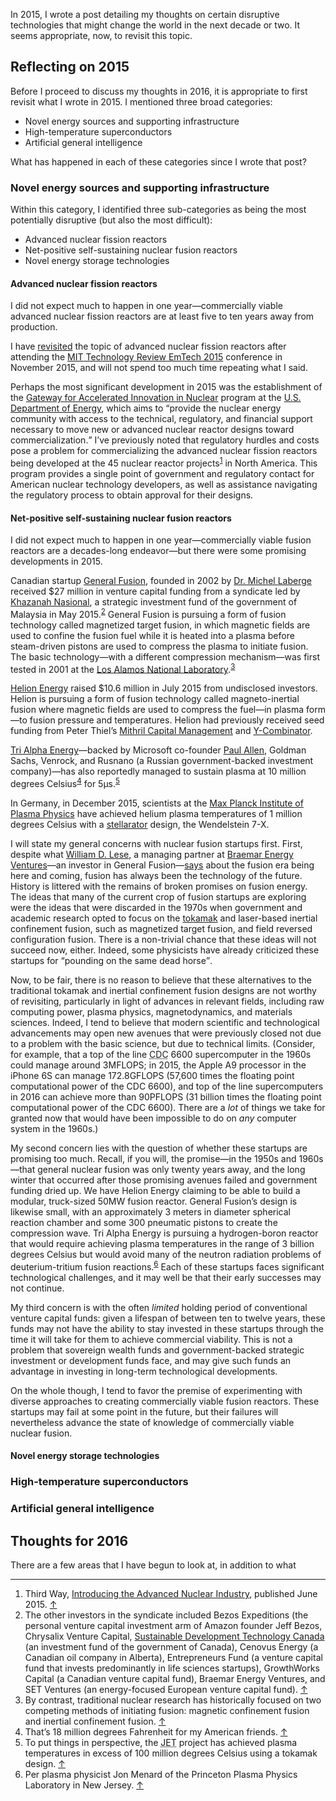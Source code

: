 <p class="lede">In 2015, I wrote a post detailing my thoughts on certain disruptive technologies that might change the world in the next decade or two. It seems appropriate, now, to revisit this topic.</p>

## Reflecting on 2015

Before I proceed to discuss my thoughts in 2016, it is appropriate to first revisit what I wrote in 2015. I mentioned three broad categories:

* Novel energy sources and supporting infrastructure
* High-temperature superconductors
* Artificial general intelligence

What has happened in each of these categories since I wrote that post?

### Novel energy sources and supporting infrastructure

Within this category, I identified three sub-categories as being the most potentially disruptive (but also the most difficult):

* Advanced nuclear fission reactors
* Net-positive self-sustaining nuclear fusion reactors
* Novel energy storage technologies

#### Advanced nuclear fission reactors

I did not expect much to happen in one year—commercially viable advanced nuclear fission reactors are at least five to ten years away from production.

I have [revisited](https://lucasktlee.com/2015/12/27/some-thoughts-on-nuclear-energy-startups/) the topic of advanced nuclear fission reactors after attending the  [<abbr>MIT</abbr> Technology Review EmTech 2015](http://www.technologyreview.com/emtech/15/) conference in November 2015, and will not spend too much time repeating what I said.

Perhaps the most significant development in 2015 was the establishment of the [Gateway for Accelerated Innovation in Nuclear](https://gain.inl.gov/SitePages/Home.aspx) program at the [U.S. Department of Energy](http://energy.gov/), which aims to <q>provide the nuclear energy community with access to the technical, regulatory, and financial support necessary to move new or advanced nuclear reactor designs toward commercialization.</q> I’ve previously noted that regulatory hurdles and costs pose a problem for commercializing the advanced nuclear fission reactors being developed at the 45 nuclear reactor projects<sup><a href="#fn01" id="fref01">1</a></sup> in North America. This program provides a single point of government and regulatory contact for American nuclear technology developers, as well as assistance navigating the regulatory process to obtain approval for their designs.

#### Net-positive self-sustaining nuclear fusion reactors

I did not expect much to happen in one year—commercially viable fusion reactors are a decades-long endeavor—but there were some promising developments in 2015.

Canadian startup [General Fusion](http://www.generalfusion.com/), founded in 2002 by [Dr. Michel Laberge](https://www.ted.com/speakers/michel_laberge) received $27 million in venture capital funding from a syndicate led by [Khazanah Nasional](http://www.khazanah.com.my/), a strategic investment fund of the government of Malaysia in May 2015.<sup><a href="#fn02" id="fref02">2</a></sup> General Fusion is pursuing a form of fusion technology called magnetized target fusion, in which magnetic fields are used to confine the fusion fuel while it is heated into a plasma before steam-driven pistons are used to compress the plasma to initiate fusion. The basic technology—with a different compression mechanism—was first tested in 2001 at the [Los Alamos National Laboratory](http://lanl.gov/).<sup><a href="#fn03" id="fref03">3</a></sup>

[Helion Energy](http://www.helionenergy.com/) raised $10.6 million in July 2015 from undisclosed investors. Helion is pursuing a form of fusion technology called magneto-inertial fusion where magnetic fields are used to compress the fuel—in plasma form—to fusion pressure and temperatures. Helion had previously received seed funding from Peter Thiel’s [Mithril Capital Management](http://www.mithril.com/) and [Y-Combinator](https://www.ycombinator.com/).

[Tri Alpha Energy](http://www.trialphaenergy.com/)—backed by Microsoft co-founder [Paul Allen](https://twitter.com/PaulGAllen), Goldman Sachs, Venrock, and Rusnano (a Russian government-backed investment company)—has also reportedly managed to sustain plasma at 10 million degrees Celsius<sup><a href="#fn04" id="fref04">4</a></sup> for 5µs.<sup><a href="#fn05" id="fref05">5</a></sup>

In Germany, in December 2015, scientists at the [Max Planck Institute of Plasma Physics](http://www.ipp.mpg.de/2285/en/) have achieved helium plasma temperatures of 1 million degrees Celsius with a [stellarator](https://www.ipp.mpg.de/2815279/technologie) design, the Wendelstein 7-X.

I will state my general concerns with nuclear fusion startups first. First, despite what [William D. Lese](http://www.braemarenergy.com/team/bios/lese.html), a managing partner at [Braemar Energy Ventures](http://www.braemarenergy.com/)—an investor in General Fusion—[says](http://www.nytimes.com/2015/10/26/technology/start-ups-take-on-challenge-of-nuclear-fusion.html) about the fusion era being here and coming, fusion has always been the technology of the future. History is littered with the remains of broken promises on fusion energy. The ideas that many of the current crop of fusion startups are exploring were the ideas that were discarded in the 1970s when government and academic research opted to focus on the [tokamak](http://www.ccfe.ac.uk/tokamak.aspx) and laser-based inertial confinement fusion, such as magnetized target fusion, and field reversed configuration fusion. There is a non-trivial chance that these ideas will not succeed now, either. Indeed, some physicists have already criticized these startups for <q>pounding on the same dead horse</q>.

Now, to be fair, there is no reason to believe that these alternatives to the traditional tokamak and inertial confinement fusion designs are not worthy of revisiting, particularly in light of advances in relevant fields, including raw computing power, plasma physics, magnetodynamics, and materials sciences. Indeed, I tend to believe that modern scientific and technological advancements may open new avenues that were previously closed not due to a problem with the basic science, but due to technical limits. (Consider, for example, that a top of the line <abbr title="Control Data Corporation">CDC</abbr> 6600 supercomputer in the 1960s could manage around 3<abbr>MFLOPS</abbr>; in 2015, the Apple A9 processor in the iPhone 6S can manage 172.8<abbr>GFLOPS</abbr> (57,600 times the floating point computational power of the <abbr>CDC</abbr> 6600), and top of the line supercomputers in 2016 can achieve more than 90<abbr>PFLOPS</abbr> (31 billion times the floating point computational power of the <abbr>CDC</abbr> 6600). There are a _lot_ of things we take for granted now that would have been impossible to do on _any_ computer system in the 1960s.)

My second concern lies with the question of whether these startups are promising too much. Recall, if you will, the promise—in the 1950s and 1960s—that general nuclear fusion was only twenty years away, and the long winter that occurred after those promising avenues failed and government funding dried up. We have Helion Energy claiming to be able to build a modular, truck-sized 50<abbr>MW</abbr> fusion reactor. General Fusion’s design is likewise small, with an approximately 3 meters in diameter spherical reaction chamber and some 300 pneumatic pistons to create the compression wave. Tri Alpha Energy is pursuing a hydrogen-boron reactor that would require achieving plasma temperatures in the range of 3 billion degrees Celsius but would avoid many of the neutron radiation problems of deuterium-tritium fusion reactions.<sup><a href="#fn06" id="fref06">6</a></sup> Each of these startups faces significant technological challenges, and it may well be that their early successes may not continue.

My third concern is with the often _limited_ holding period of conventional venture capital funds: given a lifespan of between ten to twelve years, these funds may not have the ability to stay invested in these startups through the time it will take for them to achieve commercial viability. This is not a problem that sovereign wealth funds and government-backed strategic investment or development funds face, and may give such funds an advantage in investing in long-term technological developments.

On the whole though, I tend to favor the premise of experimenting with diverse approaches to creating commercially viable fusion reactors. These startups may fail at some point in the future, but their failures will nevertheless advance the state of knowledge of commercially viable nuclear fusion.

#### Novel energy storage technologies



### High-temperature superconductors

### Artificial general intelligence



## Thoughts for 2016

There are a few areas that I have begun to look at, in addition to what



<div class="footnotes">
  <hr class="w-50" />
  <ol>
    <li id="fn01">Third Way, <a href="http://www.thirdway.org/report/the-advanced-nuclear-industry">Introducing the Advanced Nuclear Industry</a>, published June 2015. <a href="#fref01">&#8593;</a></li>
    <li id="fn02">The other investors in the syndicate included Bezos Expeditions (the personal venture capital investment arm of Amazon founder Jeff Bezos, Chrysalix Venture Capital, <a href="https://www.sdtc.ca/">Sustainable Development Technology Canada</a> (an investment fund of the government of Canada), Cenovus Energy (a Canadian oil company in Alberta), Entrepreneurs Fund (a venture capital fund that invests predominantly in life sciences startups), GrowthWorks Capital (a Canadian venture capital fund), Braemar Energy Ventures, and SET Ventures (an energy-focused European venture capital fund). <a href="#fref02">&#8593;</a></li>
    <li id="fn03">By contrast, traditional nuclear research has historically focused on two competing methods of initiating fusion: magnetic confinement fusion and inertial confinement fusion. <a href="#fref03">&#8593;</a></li>
    <li id="fn04">That’s 18 million degrees Fahrenheit for my American friends. <a href="#fref04">&#8593;</a></li>
    <li id="fn05">To put things in perspective, the <abbr title="Joint European Torus">JET</abbr> project has achieved plasma temperatures in excess of 100 million degrees Celsius using a tokamak design. <a href="#fref05">&#8593;</a></li>
    <li id="fn06">Per plasma physicist Jon Menard of the Princeton Plasma Physics Laboratory in New Jersey. <a href="#fref06">&#8593;</a></li>
  </ol>
</div>
